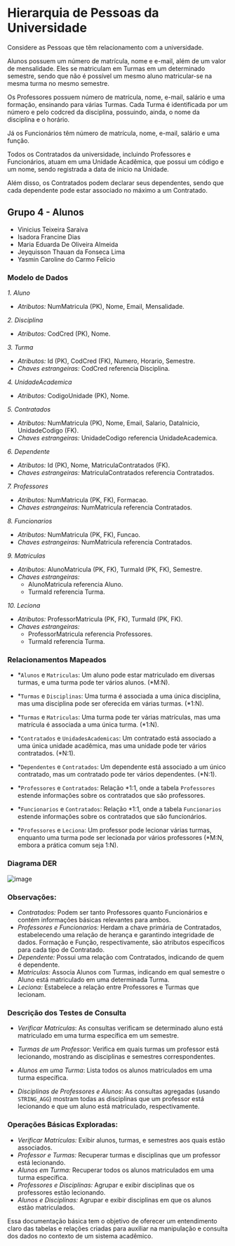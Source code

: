 # Hierarquia de Pessoas da Universidade

Considere as Pessoas que têm relacionamento com a universidade.

Alunos possuem um número de matrícula, nome e e-mail, além de um valor de mensalidade. Eles se
matriculam em Turmas em um determinado semestre, sendo que não é possível um mesmo aluno matricular-se na mesma turma no mesmo semestre.

Os Professores possuem número de matrícula, nome, e-mail, salário e uma formação, ensinando para
várias Turmas. Cada Turma é identificada por um número e pelo codcred da disciplina, possuindo, ainda, o nome da disciplina e o horário.

Já os Funcionários têm número de matrícula, nome, e-mail, salário e uma função.

Todos os Contratados da universidade, incluindo Professores e Funcionários, atuam em uma Unidade
Acadêmica, que possui um código e um nome, sendo registrada a data de início na Unidade.

Além disso, os Contratados podem declarar seus dependentes, sendo que cada dependente pode estar
associado no máximo a um Contratado.

## Grupo 4 - Alunos
- Vinicius Teixeira Saraiva
- Isadora Francine Dias
- Maria Eduarda De Oliveira Almeida
- Jeyquisson Thauan da Fonseca Lima
- Yasmin Caroline do Carmo Felício

### Modelo de Dados

*1. Aluno*
- *Atributos:* NumMatricula (PK), Nome, Email, Mensalidade.

*2. Disciplina*
- *Atributos:* CodCred (PK), Nome.

*3. Turma*
- *Atributos:* Id (PK), CodCred (FK), Numero, Horario, Semestre.
- *Chaves estrangeiras:* CodCred referencia Disciplina.

*4. UnidadeAcademica*
- *Atributos:* CodigoUnidade (PK), Nome.

*5. Contratados*
- *Atributos:* NumMatricula (PK), Nome, Email, Salario, DataInicio, UnidadeCodigo (FK).
- *Chaves estrangeiras:* UnidadeCodigo referencia UnidadeAcademica.

*6. Dependente*
- *Atributos:* Id (PK), Nome, MatriculaContratados (FK).
- *Chaves estrangeiras:* MatriculaContratados referencia Contratados.

*7. Professores*
- *Atributos:* NumMatricula (PK, FK), Formacao.
- *Chaves estrangeiras:* NumMatricula referencia Contratados.

*8. Funcionarios*
- *Atributos:* NumMatricula (PK, FK), Funcao.
- *Chaves estrangeiras:* NumMatricula referencia Contratados.

*9. Matriculas*
- *Atributos:* AlunoMatricula (PK, FK), TurmaId (PK, FK), Semestre.
- *Chaves estrangeiras:*
  - AlunoMatricula referencia Aluno.
  - TurmaId referencia Turma.

*10. Leciona*
- *Atributos:* ProfessorMatricula (PK, FK), TurmaId (PK, FK).
- *Chaves estrangeiras:*
  - ProfessorMatricula referencia Professores.
  - TurmaId referencia Turma.

### Relacionamentos Mapeados

- *`Alunos` e `Matriculas`: Um aluno pode estar matriculado em diversas turmas, e uma turma pode ter vários alunos. (*M:N).
  
- *`Turmas` e `Disciplinas`: Uma turma é associada a uma única disciplina, mas uma disciplina pode ser oferecida em várias turmas. (*1:N).

- *`Turmas` e `Matriculas`: Uma turma pode ter várias matrículas, mas uma matrícula é associada a uma única turma. (*1:N).

- *`Contratados` e `UnidadesAcademicas`: Um contratado está associado a uma única unidade acadêmica, mas uma unidade pode ter vários contratados. (*N:1).

- *`Dependentes` e `Contratados`: Um dependente está associado a um único contratado, mas um contratado pode ter vários dependentes. (*N:1).

- *`Professores` e `Contratados`: Relação *1:1, onde a tabela `Professores` estende informações sobre os contratados que são professores.

- *`Funcionarios` e `Contratados`: Relação *1:1, onde a tabela `Funcionarios` estende informações sobre os contratados que são funcionários.

- *`Professores` e `Leciona`: Um professor pode lecionar várias turmas, enquanto uma turma pode ser lecionada por vários professores (*M:N, embora a prática comum seja 1:N).

### Diagrama DER
![image](https://github.com/vinizer4/ada-fullstack-course/assets/85684965/28a8c8e0-4339-42ec-bf91-738aee76863c)


### Observações:

- *Contratados:* Podem ser tanto Professores quanto Funcionários e contém informações básicas relevantes para ambos.
- *Professores e Funcionarios:* Herdam a chave primária de Contratados, estabelecendo uma relação de herança e garantindo integridade de dados. Formação e Função, respectivamente, são atributos específicos para cada tipo de Contratado.
- *Dependente:* Possui uma relação com Contratados, indicando de quem é dependente.
- *Matriculas:* Associa Alunos com Turmas, indicando em qual semestre o Aluno está matriculado em uma determinada Turma.
- *Leciona:* Estabelece a relação entre Professores e Turmas que lecionam.

### Descrição dos Testes de Consulta

- *Verificar Matrículas*: As consultas verificam se determinado aluno está matriculado em uma turma específica em um semestre.

- *Turmas de um Professor*: Verifica em quais turmas um professor está lecionando, mostrando as disciplinas e semestres correspondentes.

- *Alunos em uma Turma*: Lista todos os alunos matriculados em uma turma específica.

- *Disciplinas de Professores e Alunos*: As consultas agregadas (usando `STRING_AGG`) mostram todas as disciplinas que um professor está lecionando e que um aluno está matriculado, respectivamente.

### Operações Básicas Exploradas:

- *Verificar Matrículas:* Exibir alunos, turmas, e semestres aos quais estão associados.
- *Professor e Turmas:* Recuperar turmas e disciplinas que um professor está lecionando.
- *Alunos em Turma:* Recuperar todos os alunos matriculados em uma turma específica.
- *Professores e Disciplinas:* Agrupar e exibir disciplinas que os professores estão lecionando.
- *Alunos e Disciplinas:* Agrupar e exibir disciplinas em que os alunos estão matriculados.

Essa documentação básica tem o objetivo de oferecer um entendimento claro das tabelas e relações criadas para auxiliar na manipulação e consulta dos dados no contexto de um sistema acadêmico.
